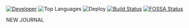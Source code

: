[![Developer](https://img.shields.io/badge/developed__by-Odya-success)](https://t.me/isukzib)
![Top Languages](https://img.shields.io/github/languages/top/odilxon/al_khorezmiy)
![Deploy](https://github.com/odilxon/al_khorezmiy/workflows/Deploy/badge.svg?branch=main)
[![Build Status](https://travis-ci.com/odilxon/al_khorezmiy.svg?token=qx8shfzfnPzUq8PqwrQm&branch=main)](https://travis-ci.com/odilxon/al_khorezmiy)
[![FOSSA Status](https://app.fossa.com/api/projects/git%2Bgithub.com%2Fodilxon%2Fal_khorezmiy.svg?type=shield)](https://app.fossa.com/projects/git%2Bgithub.com%2Fodilxon%2Fal_khorezmiy?ref=badge_shield)



NEW JOURNAL
